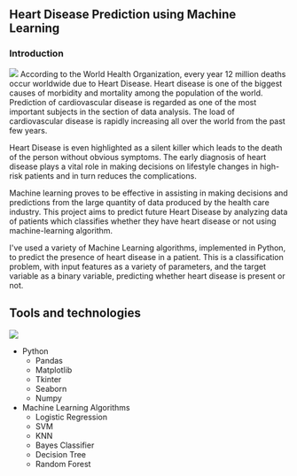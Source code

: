 
<h2>Heart Disease Prediction using Machine Learning</h2> 
<h3> Introduction </h3>
<img src = "https://d2jx2rerrg6sh3.cloudfront.net/image-handler/ts/20210118115944/ri/673/picture/2021/1/shutterstock_1576424071.jpg"/>
According to the World Health Organization, every year 12 million deaths
occur worldwide due to Heart Disease. Heart disease is one of the biggest causes of
morbidity and mortality among the population of the world. Prediction of
cardiovascular disease is regarded as one of the most important subjects in the section
of data analysis. The load of cardiovascular disease is rapidly increasing all over the
world from the past few years. 

Heart Disease is even highlighted as a silent killer which leads to the
death of the person without obvious symptoms. The early diagnosis of heart disease
plays a vital role in making decisions on lifestyle changes in high-risk patients and in
turn reduces the complications.

Machine learning proves to be effective in assisting in making decisions and
predictions from the large quantity of data produced by the health care industry. This
project aims to predict future Heart Disease by analyzing data of patients which
classifies whether they have heart disease or not using machine-learning algorithm.

I've used a variety of Machine Learning algorithms, implemented in Python, to predict the presence of heart disease in a patient. This is a classification problem, with input features as a variety of parameters, and the target variable as a binary variable, predicting whether heart disease is present or not.


<h2> Tools and technologies </h2>
<img src="https://imageio.forbes.com/specials-images/dam/imageserve/966248982/960x0.jpg?format=jpg&width=960" />
<ul>
  <li>Python
  <ul> 
    <li>Pandas</li>
    <li>Matplotlib</li>
    <li>Tkinter</li>
    <li>Seaborn</li>
    <li>Numpy</li>
   </ul>
  </li>
  <li> Machine Learning Algorithms
    <ul>
      <li>Logistic Regression</li>
      <li>SVM</li>
      <li>KNN</li>
      <li>Bayes Classifier</li>
      <li>Decision Tree</li>
      <li>Random Forest</li>
    </ul>
  </li>
 </ul>
